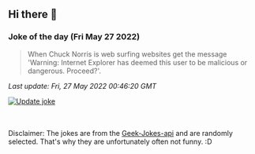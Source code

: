 ## Hi there 👋

### Joke of the day (Fri May 27 2022)
<!-- joke -->
>When Chuck Norris is web surfing websites get the message 'Warning: Internet Explorer has deemed this user to be malicious or dangerous. Proceed?'.
<!-- /joke -->

*Last update: Fri, 27 May 2022 00:46:20 GMT*

[![Update joke](https://github.com/nclskfm/nclskfm/actions/workflows/joke.yml/badge.svg)](https://github.com/nclskfm/nclskfm/actions/workflows/joke.yml)

<br><br>
Disclaimer: The jokes are from the [Geek-Jokes-api](https://github.com/sameerkumar18/geek-joke-api) and are randomly selected. That's why they are unfortunately often not funny. :D
